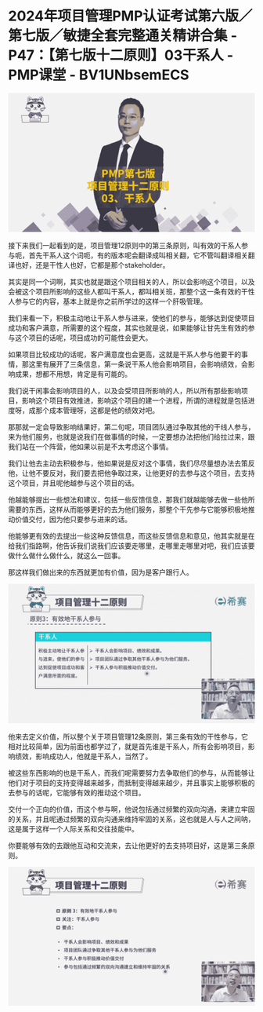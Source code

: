 # 2024年项目管理PMP认证考试第六版／第七版／敏捷全套完整通关精讲合集 - P47：【第七版十二原则】03干系人 - PMP课堂 - BV1UNbsemECS

![](img/88ed8baeca6dc9b85de241914cc7021c_0.png)

接下来我们一起看到的是，项目管理12原则中的第三条原则，叫有效的干系人参与呃，首先干系人这个词呃，有的版本呢会翻译成叫相关翻，它不管叫翻译相关翻译也好，还是干性人也好，它都是那个stakeholder。

其实是同一个词啊，其实也就是跟这个项目相关的人，所以会影响这个项目，以及会被这个项目所影响的这些人都叫干系人，都叫相关班，那整个这一条有效的干性人参与它的内容，基本上就是你之前所学过的这样一个肝吸管理。

我们来看一下，积极主动地让干系人参与进来，使他们的参与，能够达到促使项目成功和客户满意，所需要的这个程度，其实也就是说，如果能够让甘先生有效的参与这个项目的话呢，项目成功的可能性会更大。

如果项目比较成功的话呢，客户满意度也会更高，这就是干系人参与他要干的事情，那这里有展开了三条信息，第一条说干系人他会影响项目，会影响绩效，会影响成果，想都不用想，肯定是有可能的。

我们说干闲事会影响项目的人，以及会受项目所影响的人，所以所有那些影响项目，影响这个项目有效推进，影响这个项目的建一个进程，所谓的进程就是包括进度呀，成那个成本管理呀，这都是他的绩效对吧。

那那就一定会导致影响结果好，第二句呢，项目团队通过争取其他的干线人参与，来为他们服务，也就是说我们在做事情的时候，一定要想办法把他们给拉过来，跟我们站在一个阵营，他如果以前是不太考虑这个事情。

我们让他去主动去积极参与，他如果说是反对这个事情，我们尽尽量想办法去策反他，让他不要反对，我们要去把他争取过来，让他更好的去参与这个项目，去支持这个项目，并且呢他越参与这个项目的话。

他越能够提出一些想法和建议，包括一些反馈信息，那我们就越能够去做一些他所需要的东西，这样从而能够更好的去为他们服务，那整个干先参与它能够积极地推动价值交付，因为他只要参与进来的话。

他能够更有效的去提出一些这种反馈信息，而这些反馈信息和意见，他其实就是在给我们指路啊，他告诉我们说我们应该要走哪里，走哪里走哪里对吧，我们应该要做什么做什么做什么，就这么一回事。

那这样我们做出来的东西就更加有价值，因为是客户跟行人。

![](img/88ed8baeca6dc9b85de241914cc7021c_2.png)

他来去定义价值，所以整个关于项目管理12条原则，第三条有效的干性参与，它相对比较简单，因为前面也都学过了，就是首先谁是干系人，所有会影响项目，影响绩效，影响成功人，他就是干系人，当然了。

被这些东西影响的也是干系人，而我们呢需要努力去争取他们的参与，从而能够让他们对于项目的支持变得越来越多，而抵制变得越来越少，并且事实上能够积极的去参与的话呢，它能够有效的推动这个项目。

交付一个正向的价值，而这个参与啊，他说包括通过频繁的双向沟通，来建立牢固的关系，并且呢通过频繁的双向沟通来维持牢固的关系，这也就是人与人之间呐，这是属于这样一个人际关系和交往技能中。

你要能够有效的去跟他互动和交流来，去让他更好的去支持项目好，这是第三条原则。

![](img/88ed8baeca6dc9b85de241914cc7021c_4.png)